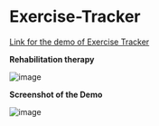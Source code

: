 # Exercise-Tracker

[Link for the demo of Exercise Tracker](https://drive.google.com/drive/folders/1Yqv5WCIPTJSV883QBkEiWuzJOvD2Oepo)


**Rehabilitation therapy**


![image](https://user-images.githubusercontent.com/58474875/184496436-23976f06-8af2-40e4-9ec4-2882de73a471.png)



**Screenshot of the Demo**


![image](https://user-images.githubusercontent.com/58474875/184496258-6d763f56-154d-40f2-9173-bb748989c54b.png)
